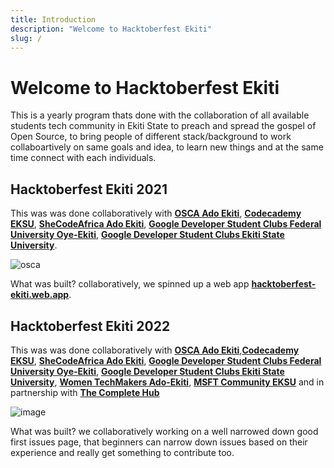 ```yaml
---
title: Introduction
description: "Welcome to Hacktoberfest Ekiti"
slug: /
---
```


# Welcome to Hacktoberfest Ekiti

This is a yearly program thats done with the collaboration of all available students tech community in Ekiti State to preach and spread the gospel of Open Source, to bring people of different stack/background to work collaboartively on same goals and idea, to learn new things and at the same time connect with each individuals.


## Hacktoberfest Ekiti 2021

This was was done collaboratively with **[OSCA Ado Ekiti](https://twitter.com/osca_ado_ekiti)**, **[Codecademy EKSU](https://twitter.com/CodecademyEksu)**, **[SheCodeAfrica Ado Ekiti](https://twitter.com/sca_adoekiti)**, **[Google Developer Student Clubs Federal University Oye-Ekiti](https://twitter.com/GdscFuoye)**, **[Google Developer Student Clubs Ekiti State University](https://twitter.com/DscEksu)**.


![osca](https://user-images.githubusercontent.com/85078495/136645881-f317425b-9604-40fe-aa37-0f270a251851.jpeg)


What was built? collaboratively, we spinned up a web app **[hacktoberfest-ekiti.web.app](https://hacktoberfest-ekiti.web.app/)**.

## Hacktoberfest Ekiti 2022

This was was done collaboratively with **[OSCA Ado Ekiti](https://twitter.com/osca_adoe_ekiti)**,**[Codecademy EKSU](https://twitter.com/CodecademyEksu)**, **[SheCodeAfrica Ado Ekiti](https://twitter.com/sca_adoekiti)**, **[Google Developer Student Clubs Federal University Oye-Ekiti](https://twitter.com/GdscFuoye)**, **[Google Developer Student Clubs Ekiti State University](https://twitter.com/DscEksu)**, **[Women TechMakers Ado-Ekiti](https://twitter.com/wtmado)**, **[MSFT Community EKSU](https://twitter.com/mlsa_eksu)** and in partnership with **[The Complete Hub](https://twitter.com/TheCompleteHub)**

![image](https://user-images.githubusercontent.com/85078495/197695827-ea12f64c-24b5-4dc2-8c57-e213521fddcf.png)



What was built? we collaboratively working on a well narrowed down good first issues page, that beginners can narrow down issues based on their experience and really get something to contribute too.



